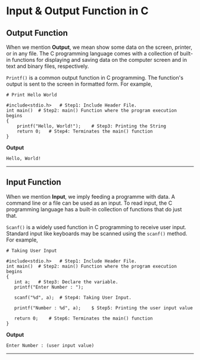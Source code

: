 # Input & Output Function in C
## Output Function

When we mention **Output**, we mean show some data on the screen, printer, or in any file. The C programming language comes with a collection of built-in functions for displaying and saving data on the computer screen and in text and binary files, respectively. 

```Printf()``` is a common output function in C programming. The function's output is sent to the screen in formatted form. For example,

```
# Print Hello World

#include<stdio.h>   # Step1: Include Header File.
int main()  # Step2: main() Function where the program execution begins
{
    printf("Hello, World!");    # Step3: Printing the String 
    return 0;   # Step4: Terminates the main() function
}
```
**Output**
```
Hello, World!
```
<hr>

## Input Function

When we mention **Input**, we imply feeding a programme with data.
A command line or a file can be used as an input. To read input, the C programming language has a built-in collection of functions that do just that. 

``Scanf()`` is a widely used function in C programming to receive user input. Standard input like keyboards may be scanned using the ``scanf()`` method. For example,

```
# Taking User Input

#include<stdio.h>   # Step1: Include Header File.
int main()  # Step2: main() Function where the program execution begins
{
   int a;   # Step3: Declare the variable.
   printf("Enter Number : ");   

   scanf("%d", a);  # Step4: Taking User Input.

   printf("Number : %d", a);    $ Step5: Printing the user input value

   return 0;    # Step6: Terminates the main() function
}
```

**Output**

```
Enter Number : (user input value)
```
<hr>